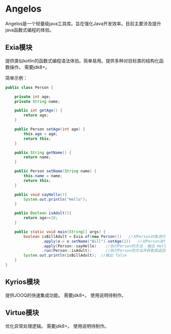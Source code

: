 # Angelos

Angelos是一个轻量级java工具库。旨在强化Java开发效率。目前主要涉及提升java函数式编程的体验。


## Exia模块

提供类似kotlin的函数式编程语法体验。简单易用。提供多种对目标类的结构化函数操作。
需要jdk8+。

简单示例：
~~~java
public class Person {

    private int age;
    private String name;

    public int getAge() {
        return age;
    }

    public Person setAge(int age) {
        this.age = age;
        return this;
    }

    public String getName() {
        return name;
    }

    public Person setName(String name) {
        this.name = name;
        return this;
    }

    public void sayHello(){
        System.out.println("Hello");
    }

    public Boolean isAdult(){
        return age>=18;
    }

    public static void main(String[] args) {
        boolean isBillAdult = Exia.of(new Person())   //对Person对象进行封装
                .apply(o-> o.setName("Bill").setAge(1))   //对Person进行初始化
                .apply(Person::sayHello)    //执行Person的方法  输出 Hello
                .run(Person::isAdult);      //执行Person的方法并获取其返回值
        System.out.println(isBillAdult);  //输出 false
    }
}                          

~~~

## Kyrios模块

提供JOOQ的快速集成功能。
需要jdk8+。
使用说明待制作。

## Virtue模块

优化异常处理逻辑。
需要jdk8+。
使用说明待制作。

